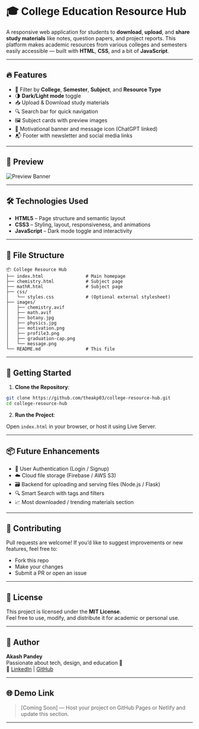 
# 🎓 College Education Resource Hub

A responsive web application for students to **download**, **upload**, and **share study materials** like notes, question papers, and project reports. This platform makes academic resources from various colleges and semesters easily accessible — built with **HTML**, **CSS**, and a bit of **JavaScript**.

---

## 🔥 Features

- 🎯 Filter by **College**, **Semester**, **Subject**, and **Resource Type**
- 🌗 **Dark/Light mode** toggle
- 📥 Upload & Download study materials
- 🔍 Search bar for quick navigation
- 🖼️ Subject cards with preview images
- 💬 Motivational banner and message icon (ChatGPT linked)
- 📬 Footer with newsletter and social media links

---

## 📸 Preview

![Preview Banner](https://drive.google.com/file/d/15F-35NwS4NkjA3j5j1kfZ-NJ0eXYk7Ro/view?usp=drive_link)

---

## 🛠️ Technologies Used

- **HTML5** – Page structure and semantic layout
- **CSS3** – Styling, layout, responsiveness, and animations
- **JavaScript** – Dark mode toggle and interactivity

---

## 📁 File Structure

```
📦 College Resource Hub
├── index.html                # Main homepage
├── chemistry.html            # Subject page
├── mathR.html                # Subject page
├── css/
│   └── styles.css            # (Optional external stylesheet)
├── images/
│   ├── chemistry.avif
│   ├── math.avif
│   ├── botany.jpg
│   ├── physics.jpg
│   ├── motivation.png
│   ├── profile3.png
│   ├── graduation-cap.png
│   └── message.png
└── README.md                 # This file
```

---

## 🚀 Getting Started

1. **Clone the Repository**:

```bash
git clone https://github.com/theakp03/college-resource-hub.git
cd college-resource-hub
```

2. **Run the Project**:

Open `index.html` in your browser, or host it using Live Server.

---

## 📦 Future Enhancements

- 🔐 User Authentication (Login / Signup)
- ☁️ Cloud file storage (Firebase / AWS S3)
- 🗃️ Backend for uploading and serving files (Node.js / Flask)
- 🔍 Smart Search with tags and filters
- 📈 Most downloaded / trending materials section

---

## 🤝 Contributing

Pull requests are welcome! If you’d like to suggest improvements or new features, feel free to:

- Fork this repo
- Make your changes
- Submit a PR or open an issue

---

## 📄 License

This project is licensed under the **MIT License**.  
Feel free to use, modify, and distribute it for academic or personal use.

---

## 👤 Author

**Akash Pandey**  
Passionate about tech, design, and education 🌱  
🔗 [LinkedIn](https://www.linkedin.com/) | [GitHub](https://github.com/theakp03)

---

## 🌐 Demo Link

> [Coming Soon] — Host your project on GitHub Pages or Netlify and update this section.

---

